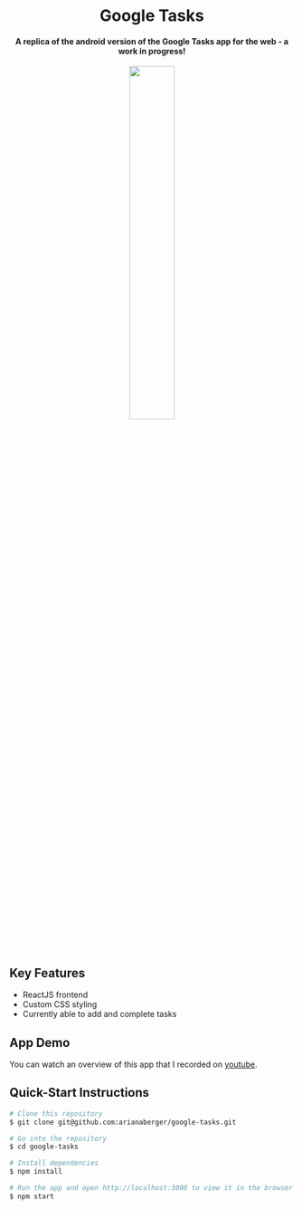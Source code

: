 <h1 align="center">
Google Tasks
</h1>

<h4 align="center">A replica of the android version of the Google Tasks app for the web - a work in progress!</h4>

<p align="center">
  <img src="https://user-images.githubusercontent.com/26906993/66675504-7449ed80-ec33-11e9-93da-fa79a721e4df.png" align="middle" width="40%" height="40%">
</p>

## Key Features

* ReactJS frontend
* Custom CSS styling
* Currently able to add and complete tasks

## App Demo

You can watch an overview of this app that I recorded on [youtube](https://youtu.be/-vp_ztoGX0A).

## Quick-Start Instructions

```bash
# Clone this repository
$ git clone git@github.com:arianaberger/google-tasks.git

# Go into the repository
$ cd google-tasks

# Install dependencies
$ npm install

# Run the app and open http://localhost:3000 to view it in the browser
$ npm start
```
